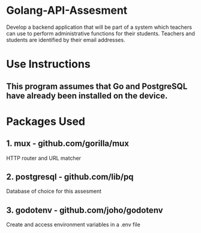 # Golang-API-Assesment

Develop a backend application that will be part of a system which teachers can use to perform administrative functions for their students. Teachers and students are identified by their email addresses.

# Use Instructions

## This program assumes that Go and PostgreSQL have already been installed on the device.

# Packages Used

## 1. mux - github.com/gorilla/mux

HTTP router and URL matcher

## 2. postgresql - github.com/lib/pq

Database of choice for this assesment

## 3. godotenv - github.com/joho/godotenv

Create and access environment variables in a .env file
